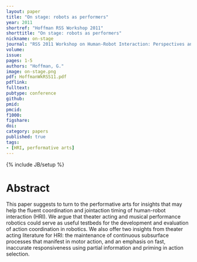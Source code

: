 ```yaml
---
layout: paper
title: "On stage: robots as performers"
year: 2011
shortref: "Hoffman RSS Workshop 2011"
shorttitle: "On stage: robots as performers"
nickname: on-stage
journal: "RSS 2011 Workshop on Human-Robot Interaction: Perspectives and Contributions to Robotics from the Human Sciences"
volume:
issue: 
pages: 1-5
authors: "Hoffman, G."
image: on-stage.png
pdf: HoffmanWkRSS11.pdf
pdflink: 
fulltext:  
pubtype: conference
github: 
pmid:  
pmcid: 
f1000: 
figshare: 
doi:
category: papers
published: true
tags:
- [HRI, performative arts]
---
```

{% include JB/setup %}

# Abstract 

This paper suggests to turn to the performative arts
for insights that may help the fluent coordination and jointaction
timing of human-robot interaction (HRI). We argue that
theater acting and musical performance robotics could serve as
useful testbeds for the development and evaluation of action
coordination in robotics. We also offer two insights from theater
acting literature for HRI: the maintenance of continuous subsurface
processes that manifest in motor action, and an emphasis
on fast, inaccurate responsiveness using partial information and
priming in action selection.
